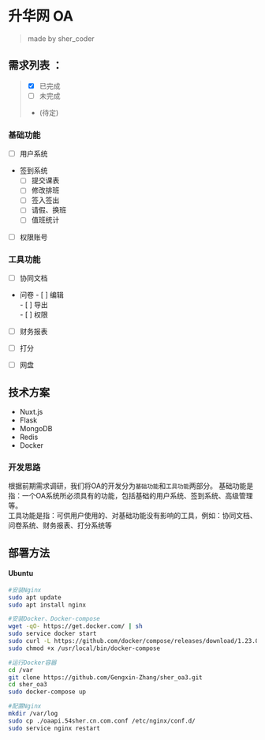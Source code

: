 # 升华网 OA
> made by sher_coder
## 需求列表 ：  
> - [x] 已完成  
> - [ ] 未完成  
> -  (待定)  
### 基础功能  
  - [ ] 用户系统  
  - 签到系统  
    - [ ] 提交课表  
    - [ ] 修改排班  
    - [ ] 签入签出  
    - [ ] 请假、换班  
    - [ ] 值班统计  
  - [ ] 权限账号  

### 工具功能  
  - [ ] 协同文档  
  -  问卷 
    - [ ] 编辑  
    - [ ] 导出  
    - [ ] 权限  
  - [ ] 财务报表  
  - [ ] 打分  
  - [ ] 网盘  


## 技术方案
- Nuxt.js
- Flask
- MongoDB
- Redis
- Docker  

### 开发思路  
根据前期需求调研，我们将OA的开发分为`基础功能`和`工具功能`两部分。 
基础功能是指：一个OA系统所必须具有的功能，包括基础的用户系统、签到系统、高级管理等。  
工具功能是指：可供用户使用的、对基础功能没有影响的工具，例如：协同文档、问卷系统、财务报表、打分系统等  

## 部署方法  
#### Ubuntu  
``` bash
#安装Nginx
sudo apt update
sudo apt install nginx

#安装Docker、Docker-compose
wget -qO- https://get.docker.com/ | sh
sudo service docker start
sudo curl -L https://github.com/docker/compose/releases/download/1.23.0-rc2/docker-compose-`uname -s`-`uname -m` -o /usr/local/bin/docker-compose
sudo chmod +x /usr/local/bin/docker-compose

#运行Docker容器
cd /var
git clone https://github.com/Gengxin-Zhang/sher_oa3.git
cd sher_oa3
sudo docker-compose up

#配置Nginx
mkdir /var/log
sudo cp ./oaapi.54sher.cn.com.conf /etc/nginx/conf.d/
sudo service nginx restart
```
